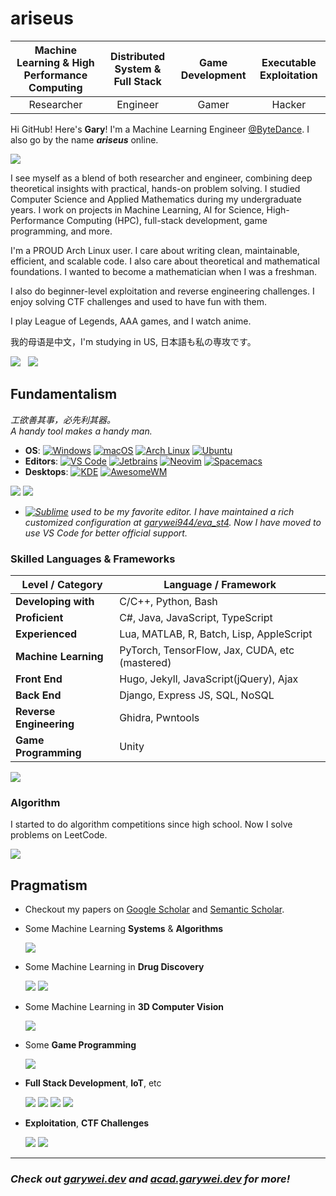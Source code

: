 # ariseus

| Machine Learning & High Performance Computing | Distributed System & Full Stack | Game Development | Executable Exploitation |
| :--------------: | :--------: | :--------------: | :---------------------: |
|    Researcher    |  Engineer  |      Gamer       |         Hacker          |

Hi GitHub! Here's **Gary**! I'm a Machine Learning Engineer [@ByteDance](https://www.bytedance.com/).
I also go by the name ***ariseus*** online.

[![](https://github-profile-summary-cards.vercel.app/api/cards/profile-details?username=garywei944&theme=tokyonight)](https://github.com/garywei944)

I see myself as a blend of both researcher and engineer, combining deep theoretical insights with practical, hands-on problem solving.
I studied Computer Science and Applied Mathematics during my undergraduate years.
I work on projects in Machine Learning, AI for Science, High-Performance Computing (HPC), full-stack development, game programming, and more.

<!-- I graduated from Cornell University with a degree in Computer Science.
My research focuses on the intersection of machine learning systems, theory, and AI-driven scientific advancements, where I combine my mathematical and engineering skills to develop innovative solutions.
I worked in the [Cornell Relax ML Lab](https://relax-ml.cs.cornell.edu/) under [Prof. Chris De Sa](https://www.cs.cornell.edu/~cdesa/), focusing on efficient machine learning algorithms and systems.
Our research, grounded in strong mathematical principles, aimed to accelerate large-scale, high-performance machine learning systems that are efficient, parallel, and distributed in real-world environments.
Additionally, I collaborated with talented Ph.D. students on AI-driven molecule generation.
Prior to that, I worked at the [UMass BioNLP lab](https://bio-nlp.org/) on applied medical NLP projects. -->

I'm a PROUD Arch Linux user.
I care about writing clean, maintainable, efficient, and scalable code.
I also care about theoretical and mathematical foundations.
I wanted to become a mathematician when I was a freshman.

I also do beginner-level exploitation and reverse engineering challenges.
I enjoy solving CTF challenges and used to have fun with them.

I play League of Legends, AAA games, and I watch anime.

我的母语是中文，I'm studying in US, 日本語も私の専攻です。


[![](https://github-readme-stats.vercel.app/api?username=garywei944&show_icons=true&theme=tokyonight&layout=compact&show=reviews,discussions_started,discussions_answered,prs_merged,prs_merged_percentage)](https://github.com/garywei944)
&nbsp;
[![](https://github-readme-stats.vercel.app/api/top-langs/?username=garywei944&theme=tokyonight&layout=pie&hide=jupyter%20notebook,HTML,CSS,SCSS)](https://wakatime.com/@garywei944)

## Fundamentalism

*工欲善其事，必先利其器。<br>
A handy tool makes a handy man.*

- **OS**:
  [![Windows](https://img.shields.io/badge/Windows-11-66ccff?logo=windows&logoColor=white)](https://github.com/garywei944/eva_windows)
  [![macOS](https://img.shields.io/badge/macOS-Sonoma-66ffcc?logo=apple&logoColor=white)](https://www.apple.com/macos/big-sur/)
  [![Arch Linux](https://img.shields.io/badge/Arch%20Linux-latest-cc66ff?logo=arch%20linux&logoColor=white)](https://github.com/garywei944/eva_arch)
  [![Ubuntu](https://img.shields.io/badge/Ubuntu-24.04-ccff66?logo=ubuntu&logoColor=white)](https://github.com/garywei944/eva_ubuntu)
- **Editors**:
  [![VS Code](https://img.shields.io/badge/VS-Code-ff66cc?logo=visual%20studio%20code&logoColor=white)](https://code.visualstudio.com/)
  [![Jetbrains](https://img.shields.io/badge/Jetbrains-IDE-ffcc66?logo=jetbrains&logoColor=white)](https://www.jetbrains.com/products/)
  [![Neovim](https://img.shields.io/badge/vim-Neovim-264653?logo=neovim&logoColor=white)](https://github.com/garywei944/eva_arch/tree/main/.config/nvim)
  [![Spacemacs](https://img.shields.io/badge/Spacemacs-evil-e76f51?logo=spacemacs&logoColor=white)](https://github.com/garywei944/.spacemacs.d)
- **Desktops**:
  [![KDE](https://img.shields.io/badge/KDE-Plasma%206-2a9d8f?logo=kde&logoColor=white)](https://github.com/garywei944/eva_arch)
  [![AwesomeWM](https://img.shields.io/badge/WM-AwesomeWM-f4a261?logo=awesomewm&logoColor=white)](https://github.com/garywei944/eva_arch/tree/main/.config/awesome)

[![](https://github-readme-stats.vercel.app/api/pin/?username=garywei944&repo=eva_arch&theme=tokyonight&description_lines_count=2)](https://github.com/garywei944/eva_arch)
[![](https://github-readme-stats.vercel.app/api/pin/?username=garywei944&repo=eden&theme=tokyonight&description_lines_count=2)](https://github.com/garywei944/eden)

- *[![Sublime](https://img.shields.io/badge/Sublime%20Text-4-ff66cc?logo=sublime%20text&logoColor=white)](https://github.com/garywei944/eva_st4)
  used to be my favorite editor. I have maintained a rich customized
  configuration at [garywei944/eva_st4](https://github.com/garywei944/eva_st4).
  Now I have moved to use VS Code for better official support.*

### Skilled Languages & Frameworks

| Level / Category        | Language / Framework                           |
| ----------------------- | ---------------------------------------------- |
| **Developing with**     | C/C++, Python, Bash                            |
| **Proficient**          | C#, Java, JavaScript, TypeScript               |
| **Experienced**         | Lua, MATLAB, R, Batch, Lisp, AppleScript       |
| **Machine Learning**    | PyTorch, TensorFlow, Jax, CUDA, etc (mastered) |
| **Front End**           | Hugo, Jekyll, JavaScript(jQuery), Ajax         |
| **Back End**            | Django, Express JS, SQL, NoSQL                 |
| **Reverse Engineering** | Ghidra, Pwntools                               |
| **Game Programming**    | Unity                                          |

[![](https://github-readme-stats.vercel.app/api/wakatime?username=garywei944&theme=tokyonight&layout=compact)](https://wakatime.com/@garywei944)

### Algorithm

I started to do algorithm competitions since high school. Now I solve problems
on LeetCode.

[![](https://github-readme-stats.vercel.app/api/pin/?username=garywei944&repo=LeetCode&theme=tokyonight&description_lines_count=2)](https://github.com/garywei944/LeetCode)
<!-- [![](https://github-readme-stats.vercel.app/api/pin/?username=garywei944&repo=aris_vijos&theme=tokyonight&description_lines_count=2)](https://github.com/garywei944/aris_vijos) -->
<!-- [![](https://github-readme-stats.vercel.app/api/pin/?username=garywei944&repo=aris_iac&theme=tokyonight&description_lines_count=2)](https://github.com/garywei944/aris_iac) -->

## Pragmatism

- Checkout my papers on [Google Scholar](https://scholar.google.com/citations?user=WSe_T1EAAAAJ) and [Semantic Scholar](https://www.semanticscholar.org/author/Guanghao-Wei/2249534497).

- Some Machine Learning **Systems** & **Algorithms**

  [![](https://github-readme-stats.vercel.app/api/pin/?username=garywei944&repo=grab-sampler&theme=tokyonight&description_lines_count=2)](https://github.com/garywei944/grab-sampler)

- Some Machine Learning in **Drug Discovery**

  [![](https://github-readme-stats.vercel.app/api/pin/?username=garywei944&repo=ChemFlow&theme=tokyonight&description_lines_count=2)](https://github.com/garywei944/ChemFlow)
  [![](https://github-readme-stats.vercel.app/api/pin/?username=garywei944&repo=FMol&theme=tokyonight&description_lines_count=2)](https://github.com/garywei944/FMol)
  <!-- [![](https://github-readme-stats.vercel.app/api/pin/?username=garywei944&repo=aris_kaggle_lish-moa&theme=tokyonight&description_lines_count=2)](https://github.com/garywei944/aris_kaggle_lish-moa) -->

- Some Machine Learning in **3D Computer Vision**

  [![](https://github-readme-stats.vercel.app/api/pin/?username=garywei944&repo=KPConv-PyTorch-ShapeNet-Part&theme=tokyonight&description_lines_count=2)](https://github.com/garywei944/KPConv-PyTorch-ShapeNet-Part)

- Some **Game Programming**

  [![](https://github-readme-stats.vercel.app/api/pin/?username=garywei944&repo=Untitled-Tower-Defense&theme=tokyonight&description_lines_count=2)](https://github.com/garywei944/Untitled-Tower-Defense)

- **Full Stack Development**, **IoT**, etc

  [![](https://github-readme-stats.vercel.app/api/pin/?username=garywei944&repo=garywei.dev&theme=tokyonight&description_lines_count=2)](https://github.com/garywei944/garywei.dev)
  [![](https://github-readme-stats.vercel.app/api/pin/?username=garywei944&repo=acad.garywei.dev&theme=tokyonight&description_lines_count=2)](https://github.com/garywei944/acad.garywei.dev)
  [![](https://github-readme-stats.vercel.app/api/pin/?username=garywei944&repo=Reconnect-Unihack21_Devil_Otter&theme=tokyonight&description_lines_count=2)](https://github.com/garywei944/Reconnect-Unihack21_Devil_Otter)
  [![](https://github-readme-stats.vercel.app/api/pin/?username=garywei944&repo=CG3-Blog-Platform&theme=tokyonight&description_lines_count=2)](https://github.com/garywei944/CG3-Blog-Platform)

- **Exploitation**, **CTF Challenges**

  [![](https://github-readme-stats.vercel.app/api/pin/?username=garywei944&repo=umass_ctf_2022&theme=tokyonight&description_lines_count=2)](https://github.com/garywei944/umass_ctf_2022)
  [![](https://github-readme-stats.vercel.app/api/pin/?username=garywei944&repo=reverse_shell_x86-64&theme=tokyonight&description_lines_count=2)](https://github.com/garywei944/reverse_shell_x86-64)

---

### ***Check out [garywei.dev](https://www.garywei.dev) and [acad.garywei.dev](https://acad.garywei.dev) for more!***
